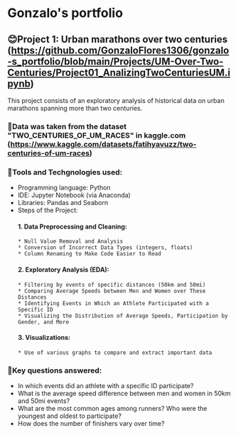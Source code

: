 # Gonzalo's portfolio

## 😊Project 1: Urban marathons over two centuries (https://github.com/GonzaloFlores1306/gonzalo-s_portfolio/blob/main/Projects/UM-Over-Two-Centuries/Project01_AnalizingTwoCenturiesUM.ipynb)

This project consists of an exploratory analysis of historical data on urban marathons spanning more than two centuries.

### 🦿Data was taken from the dataset "TWO_CENTURIES_OF_UM_RACES" in kaggle.com (https://www.kaggle.com/datasets/fatihyavuzz/two-centuries-of-um-races)
### 🔧Tools and Techgnologies used:
  * Programming language: Python
  * IDE: Jupyter Notebook (via Anaconda)
  * Libraries: Pandas and Seaborn
* Steps of the Project:
  #### 1. Data Preprocessing and Cleaning:
      * Null Value Removal and Analysis
      * Conversion of Incorrect Data Types (integers, floats)
      * Column Renaming to Make Code Easier to Read
  #### 2. Exploratory Analysis (EDA):
      * Filtering by events of specific distances (50km and 50mi)
      * Comparing Average Speeds between Men and Women over These Distances
      * Identifying Events in Which an Athlete Participated with a Specific ID
      * Visualizing the Distribution of Average Speeds, Participation by Gender, and More
  #### 3. Visualizations:
      * Use of various graphs to compare and extract important data
### 🧠Key questions answered:
  * In which events did an athlete with a specific ID participate?
  * What is the average speed difference between men and women in 50km and 50mi events?
  * What are the most common ages among runners? Who were the youngest and oldest to participate?
  * How does the number of finishers vary over time?
